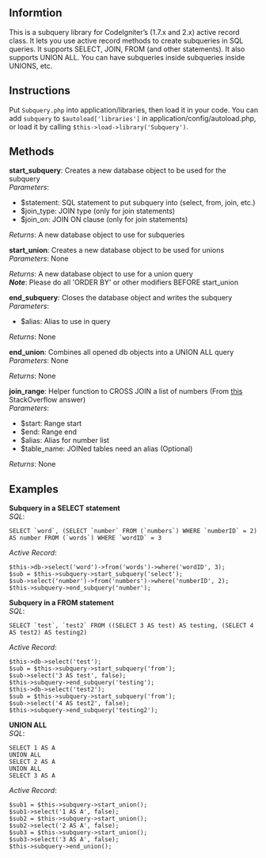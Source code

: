 ## Informtion ##

This is a subquery library for CodeIgniter’s (1.7.x and 2.x) active record class.  It lets you use active record methods to create subqueries in SQL queries.
It supports SELECT, JOIN, FROM (and other statements). It also supports UNION ALL.  You can have subqueries inside subqueries inside UNIONS, etc.

## Instructions ##

Put `Subquery.php` into application/libraries, then load it in your code.  You can add `subquery` to `$autoload['libraries']` in application/config/autoload.php, or load it by calling `$this->load->library('Subquery')`.

## Methods ##

**start_subquery**: Creates a new database object to be used for the subquery  
*Parameters*:

 - $statement: SQL statement to put subquery into (select, from, join, etc.)
 - $join_type: JOIN type (only for join statements)
 - $join_on: JOIN ON clause (only for join statements)

*Returns*: A new database object to use for subqueries

**start_union**: Creates a new database object to be used for unions  
*Parameters*: None

*Returns*: A new database object to use for a union query  
***Note***: Please do all 'ORDER BY' or other modifiers BEFORE start_union

**end_subquery**: Closes the database object and writes the subquery  
*Parameters*:

 - $alias: Alias to use in query

*Returns*: None

**end_union**: Combines all opened db objects into a UNION ALL query  
*Parameters*: None

*Returns*: None

**join_range**: Helper function to CROSS JOIN a list of numbers (From [this][1] StackOverflow answer)  
*Parameters*:

 - $start: Range start
 - $end: Range end
 - $alias: Alias for number list
 - $table_name: JOINed tables need an alias (Optional)

*Returns*: None

## Examples ##

**Subquery in a SELECT statement**  
*SQL*:

    SELECT `word`, (SELECT `number` FROM (`numbers`) WHERE `numberID` = 2) AS number FROM (`words`) WHERE `wordID` = 3

*Active Record*:

    $this->db->select('word')->from('words')->where('wordID', 3);
    $sub = $this->subquery->start_subquery('select');
    $sub->select('number')->from('numbers')->where('numberID', 2);
    $this->subquery->end_subquery('number'); 

**Subquery in a FROM statement**  
*SQL*:

    SELECT `test`, `test2` FROM ((SELECT 3 AS test) AS testing, (SELECT 4 AS test2) AS testing2) 

*Active Record*:

    $this->db->select('test');
    $sub = $this->subquery->start_subquery('from');
    $sub->select('3 AS test', false);
    $this->subquery->end_subquery('testing');
    $this->db->select('test2');
    $sub = $this->subquery->start_subquery('from');
    $sub->select('4 AS test2', false);
    $this->subquery->end_subquery('testing2');

**UNION ALL**  
*SQL*:

    SELECT 1 AS A
    UNION ALL
    SELECT 2 AS A
    UNION ALL
    SELECT 3 AS A

*Active Record*:

    $sub1 = $this->subquery->start_union();
    $sub1->select('1 AS A', false);
    $sub2 = $this->subquery->start_union();
    $sub2->select('2 AS A', false);
    $sub3 = $this->subquery->start_union();
    $sub3->select('3 AS A', false);
    $this->subquery->end_union();

  [1]: http://stackoverflow.com/questions/4155873/mysql-find-in-set-vs-in/4156063#4156063
